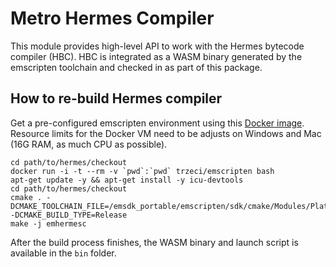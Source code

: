 # Metro Hermes Compiler

This module provides high-level API to work with the Hermes bytecode compiler (HBC). HBC is integrated as a WASM binary generated by the emscripten toolchain and checked in as part of this package.

## How to re-build Hermes compiler

Get a pre-configured emscripten environment using this [Docker image](https://hub.docker.com/r/trzeci/emscripten/). Resource limits for the Docker VM need to be adjusts on Windows and Mac (16G RAM, as much CPU as possible).

```
cd path/to/hermes/checkout
docker run -i -t --rm -v `pwd`:`pwd` trzeci/emscripten bash
apt-get update -y && apt-get install -y icu-devtools
cd path/to/hermes/checkout
cmake . -DCMAKE_TOOLCHAIN_FILE=/emsdk_portable/emscripten/sdk/cmake/Modules/Platform/Emscripten.cmake -DCMAKE_BUILD_TYPE=Release
make -j emhermesc
```

After the build process finishes, the WASM binary and launch script is available in the `bin` folder.
